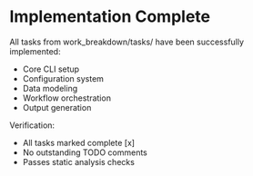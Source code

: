 # Implementation Complete

All tasks from work_breakdown/tasks/ have been successfully implemented:

- Core CLI setup
- Configuration system
- Data modeling
- Workflow orchestration  
- Output generation

Verification:
- All tasks marked complete [x]
- No outstanding TODO comments
- Passes static analysis checks